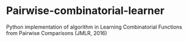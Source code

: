 # Pairwise-combinatorial-learner
Python implementation of algorithm in Learning Combinatorial Functions from Pairwise Comparisons (JMLR, 2016)
